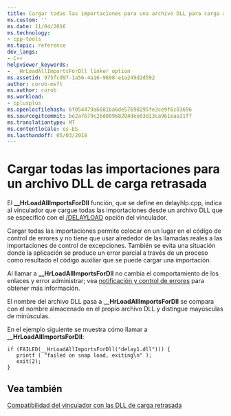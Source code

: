 ```yaml
---
title: Cargar todas las importaciones para una archivo DLL para carga retrasada | Documentos de Microsoft
ms.custom: ''
ms.date: 11/04/2016
ms.technology:
- cpp-tools
ms.topic: reference
dev_langs:
- C++
helpviewer_keywords:
- __HrLoadAllImportsForDll linker option
ms.assetid: 975fcd97-1a56-4a16-9698-e1a249d2d592
author: corob-msft
ms.author: corob
ms.workload:
- cplusplus
ms.openlocfilehash: 6f054479a6681ba6de57690295fe3ce9f6c83696
ms.sourcegitcommit: be2a7679c2bd80968204dee03d13ca961eaa31ff
ms.translationtype: MT
ms.contentlocale: es-ES
ms.lasthandoff: 05/03/2018
---
```

# <a name="loading-all-imports-for-a-delay-loaded-dll"></a>Cargar todas las importaciones para un archivo DLL de carga retrasada
El **__HrLoadAllImportsForDll** función, que se define en delayhlp.cpp, indica al vinculador que cargue todas las importaciones desde un archivo DLL que se especificó con el [/DELAYLOAD](../../build/reference/delayload-delay-load-import.md) opción del vinculador.  
  
 Cargar todas las importaciones permite colocar en un lugar en el código de control de errores y no tiene que usar alrededor de las llamadas reales a las importaciones de control de excepciones. También se evita una situación donde la aplicación se produce un error parcial a través de un proceso como resultado el código auxiliar que se puede cargar una importación.  
  
 Al llamar a **__HrLoadAllImportsForDll** no cambia el comportamiento de los enlaces y error administrar; vea [notificación y control de errores](../../build/reference/error-handling-and-notification.md) para obtener más información.  
  
 El nombre del archivo DLL pasa a **__HrLoadAllImportsForDll** se compara con el nombre almacenado en el propio archivo DLL y distingue mayúsculas de minúsculas.  
  
 En el ejemplo siguiente se muestra cómo llamar a **__HrLoadAllImportsForDll**:  
  
```  
if (FAILED(__HrLoadAllImportsForDll("delay1.dll"))) {  
   printf ( "failed on snap load, exiting\n" );  
   exit(2);  
}  
```  
  
## <a name="see-also"></a>Vea también  
 [Compatibilidad del vinculador con las DLL de carga retrasada](../../build/reference/linker-support-for-delay-loaded-dlls.md)